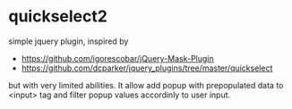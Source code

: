 # quickselect2
simple jquery plugin, inspired by 
 - https://github.com/igorescobar/jQuery-Mask-Plugin
 - https://github.com/dcparker/jquery_plugins/tree/master/quickselect

but with very limited abilities.
It allow add popup with prepopulated data to &lt;input&gt; tag and filter popup values accordinly to user input.
